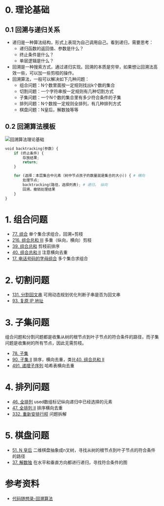 # 0. 理论基础
## 0.1 回溯与递归关系
- 递归是一种算法结构，形式上表现为自己调用自己。看到递归，需要思考：
  - 递归函数的返回值、参数是什么？
  - 终止条件是什么？
  - 单层逻辑是什么？
- 回溯是一种搜索方式，通过递归实现。回溯的本质是穷举，如果想让回溯法高效一些，可以加一些剪枝的操作。
- 回溯算法，一般可以解决如下几种问题：
  - 组合问题：N个数里面按一定规则找出k个数的集合
  - 切割问题：一个字符串按一定规则有几种切割方式
  - 子集问题：一个N个数的集合里有多少符合条件的子集
  - 排列问题：N个数按一定规则全排列，有几种排列方式
  - 棋盘问题：N皇后，解数独等等

## 0.2 回溯算法模板

![回溯算法理论基础](https://code-thinking-1253855093.file.myqcloud.com/pics/20210130173631174.png)

```python
void backtracking(参数) {
    if (终止条件) {
        存放结果;
        return;
    }

    for (选择：本层集合中元素（树中节点孩子的数量就是集合的大小）) { # 横向
        处理节点;
        backtracking(路径，选择列表); # 递归， 纵向
        回溯，撤销处理结果
    }
}
```

# 1. 组合问题
- [77. 组合](https://leetcode.cn/problems/combinations/submissions/) 单个集合求组合，回溯+剪枝
- [216. 组合总和 III](https://leetcode.cn/problems/combination-sum-iii/submissions/) 多重（纵向，横向）剪枝
- [39. 组合总和](https://leetcode.cn/problems/combination-sum/submissions/) 剪枝前排序
- [40. 组合总和 II](https://leetcode.cn/problems/combination-sum-ii/submissions/) 注意横向去重
- [17. 电话号码的字母组合](https://leetcode.cn/problems/letter-combinations-of-a-phone-number/submissions/) 多个集合求组合

# 2. 切割问题
- [131. 分割回文串](https://leetcode.cn/problems/palindrome-partitioning/submissions/) 可用动态规划优化判断子串是否为回文串
- [93. 复原 IP 地址](https://leetcode.cn/problems/restore-ip-addresses/submissions/)

# 3. 子集问题
组合问题和分割问题都是收集从树的根节点到叶子节点的符合条件的路径，而子集问题是收集树的所有节点，因此无需剪枝。
- [78. 子集](https://leetcode.cn/problems/subsets/submissions/)
- [90. 子集 II](https://leetcode.cn/problems/subsets-ii/submissions/) 排序，横向去重，类比[40. 组合总和 II](https://leetcode.cn/problems/combination-sum-ii/submissions/)
- [491. 递增子序列](https://leetcode.cn/problems/non-decreasing-subsequences/submissions/) 哈希表横向去重

# 4. 排列问题
- [46. 全排列](https://leetcode.cn/problems/permutations/submissions/) used数组标记纵向递归中已经选择的元素
- [47. 全排列 II](https://leetcode.cn/problems/permutations-ii/submissions/) 排序横向去重
- [332. 重新安排行程](https://leetcode.cn/problems/reconstruct-itinerary/) 问题拆解


# 5. 棋盘问题
- [51. N 皇后](https://leetcode.cn/problems/n-queens/submissions/) 二维棋盘抽象成n叉树，寻找从树的根节点到叶子节点的符合条件的路径
- [37. 解数独](https://leetcode.cn/problems/sudoku-solver/) 在水平和垂直方向都进行递归，寻找符合条件的图

# 参考资料
- [代码随想录-回溯算法](https://github.com/NAMZseng/leetcode-master/blob/master/problems/%E5%9B%9E%E6%BA%AF%E7%AE%97%E6%B3%95%E7%90%86%E8%AE%BA%E5%9F%BA%E7%A1%80.md)
